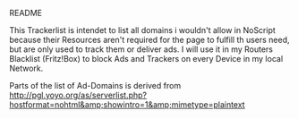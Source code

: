 README

This Trackerlist is intendet to list all domains i wouldn't allow in NoScript because their Resources aren't required for the page to fulfill th users need, but are only used to track them or deliver ads.
I will use it in my Routers Blacklist (Fritz!Box) to block Ads and Trackers on every Device in my local Network.

Parts of the list of Ad-Domains is derived from http://pgl.yoyo.org/as/serverlist.php?hostformat=nohtml&amp;showintro=1&amp;mimetype=plaintext
